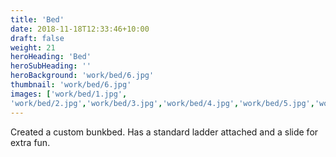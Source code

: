 ```yaml
---
title: 'Bed'
date: 2018-11-18T12:33:46+10:00
draft: false
weight: 21
heroHeading: 'Bed'
heroSubHeading: ''
heroBackground: 'work/bed/6.jpg'
thumbnail: 'work/bed/6.jpg'
images: ['work/bed/1.jpg', 
'work/bed/2.jpg','work/bed/3.jpg','work/bed/4.jpg','work/bed/5.jpg','work/bed/6.jpg']
---
```


Created a custom bunkbed. Has a standard ladder attached and a slide for extra fun.                                         
